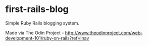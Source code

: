 # first-rails-blog
Simple Ruby Rails blogging system.

Made via The Odin Project - http://www.theodinproject.com/web-development-101/ruby-on-rails?ref=lnav

